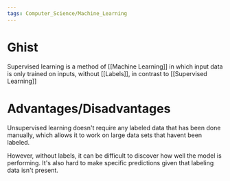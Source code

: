 ```yaml
---
tags: Computer_Science/Machine_Learning
---
```


# Ghist

Supervised learning is a method of [[Machine Learning]] in which input data is only trained on inputs, without [[Labels]], in contrast to [[Supervised Learning]]

# Advantages/Disadvantages

Unsupervised learning doesn't require any labeled data that has been done manually, which allows it to work on large data sets that havent been labeled. 

However, without labels, it can be difficult to discover how well the model is performing. It's also hard to make specific predictions given that labeling data isn't present.